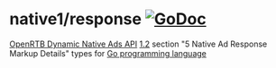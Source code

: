 # native1/response [![GoDoc](https://godoc.org/github.com/mxmCherry/openrtb/native1/response?status.svg)](https://pkg.go.dev/github.com/mxmCherry/openrtb/v17/native1/response)

[OpenRTB Dynamic Native Ads API](https://iabtechlab.com/standards/openrtb-native/) [1.2](https://iabtechlab.com/wp-content/uploads/2016/07/OpenRTB-Native-Ads-Specification-Final-1.2.pdf) section "5 Native Ad Response Markup Details" types for [Go programming language](https://golang.org/)
